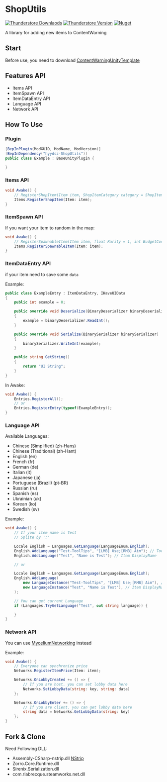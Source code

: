 # ShopUtils

[![Thunderstore Downlaods](https://img.shields.io/badge/DOWNLOADS-21k-blue?logo=thunderstore&logoColor=white&style=for-the-badge)](https://thunderstore.io/c/content-warning/p/hyydsz/ShopUtils)
[![Thunderstore Version](https://img.shields.io/badge/THUNDERSTORE-V1.0.6-blue?logo=thunderstore&logoColor=white&style=for-the-badge)](https://thunderstore.io/c/content-warning/p/hyydsz/ShopUtils/versions)
[![Nuget](https://img.shields.io/badge/NUGET-DOWNLOAD-00ee00?logo=nuget&logoColor=white&style=for-the-badge)](https://www.nuget.org/packages/ShopUtils)

A library for adding new items to ContentWarning

## Start
Before use, you need to download [ContentWarningUnityTemplate](https://github.com/hyydsz/ContentWarningUnityTemplate)

## Features API
- Items API
- ItemSpawn API
- ItemDataEntry API
- Language API
- Network API

## How To Use
### Plugin
```csharp
[BepInPlugin(ModGUID, ModName, ModVersion)]
[BepInDependency("hyydsz-ShopUtils")]
public class Example : BaseUnityPlugin {

}
```

### Items API
```csharp
void Awake() {
    // RegisterShopItem(Item item, ShopItemCategory category = ShopItemCategory.Invalid, int price = -1)
    Items.RegisterShopItem(Item: item);
}
```

### ItemSpawn API
If you want your item to random in the map: 
```csharp
void Awake() {
    // RegisterSpawnableItem(Item item, float Rarity = 1, int BudgetCost = 1)
    Items.RegisterSpawnableItem(Item: item);
}
```

### ItemDataEntry API
if your item need to save some `data`

Example:
```csharp
public class ExampleEntry : ItemDataEntry, IHaveUIData
{
    public int example = 0;

    public override void Deserialize(BinaryDeserializer binaryDeserializer)
    {
        example = binaryDeserializer.ReadInt();
    }

    public override void Serialize(BinarySerializer binarySerializer)
    {
        binarySerializer.WriteInt(example);
    }

    public string GetString()
    {
        return "UI String";
    }
}
```

In Awake:
```csharp
void Awake() {
    Entries.RegisterAll();
    // or
    Entries.RegisterEntry(typeof(ExampleEntry));
}
```

### Language API
Available Languages:
- Chinese (Simplified) (zh-Hans)
- Chinese (Traditional) (zh-Hant)
- English (en)
- French (fr)
- German (de)
- Italian (it)
- Japanese (ja)
- Portuguese (Brazil) (pt-BR)
- Russian (ru)
- Spanish (es)
- Ukrainian (uk)
- Korean (ko)
- Swedish (sv)

Example:
```csharp
void Awake() {
    // If your item name is Test
    // Splite by ';'

    Locale English = Languages.GetLanguage(LanguageEnum.English);
    English.AddLanguage("Test-ToolTips", "[LMB] Use;[RMB] Aim"); // ToolTips
    English.AddLanguage("Test", "Name is Test"); // Item DisplayName

    // or

    Locale English = Languages.GetLanguage(LanguageEnum.English);
    English.AddLanguage(
        new LanguageInstance("Test-ToolTips", "[LMB] Use;[RMB] Aim"), // ToolTips
        new LanguageInstance("Test", "Name is Test"), // Item DisplayName
    ); 

    // You can get current Language
    if (Languages.TryGetLanguage("Test", out string language)) {

    }
}
```

### Network API
You can use [MyceliumNetworking](https://github.com/RugbugRedfern/Mycelium-Networking-For-Content-Warning) instead

Example:
```csharp
void Awake() {
    // Everyone can synchronize price
    Networks.RegisterItemPrice(Item: item);

    Networks.OnLobbyCreated += () => {
        // If you are host. you can set lobby data here
        Networks.SetLobbyData(string: key, string: data)
    };

    Networks.OnLobbyEnter += () => {
        // If you are client. you can get lobby data here
        string data = Networks.GetLobbyData(string: key)
    };
}
```

## Fork & Clone
Need Following DLL:
- Assembly-CSharp-nstrip.dll [NStrip](https://github.com/bbepis/NStrip?tab=readme-ov-file)
- Zorro.Core.Runtime.dll
- Sirenix.Serialization.dll
- com.rlabrecque.steamworks.net.dll
